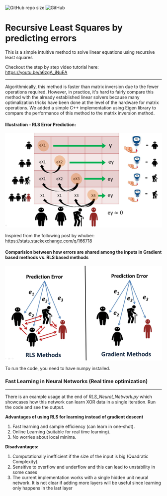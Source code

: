 
![GitHub repo size](https://img.shields.io/github/repo-size/hunar4321/RLS_Learning)
![GitHub](https://img.shields.io/github/license/hunar4321/RLS_Learning)

# Recursive Least Squares by predicting errors
This is a simple intuitive method to solve linear equations using recursive least squares

Checkout the step by step video tutorial here: https://youtu.be/a6zgA_iNuEA

------------

Algorithmically, this method is faster than matrix inversion due to the fewer operations required. However, in practice, it's hard to fairly compare this method with the already established linear solvers because many optimalization tricks have been done at the level of the hardware for matrix operations. We added a simple C++ implementation using Eigen library to compare the performance of this method to the matrix inversion method.

#### Illustration - RLS Error Prediction:

![](images/rls_figure.jpg)

Inspired from the following post by whuber: https://stats.stackexchange.com/q/166718

#### Comparision between how errors are shared among the inputs in Gradient based methods vs. RLS based methods
![](images/comparision.jpg)

To run the code, you need to have numpy installed. 

### Fast Learning in Neural Networks (Real time optimization)
-----------------------------------
There is an example usage at the end of *RLS_Neural_Network.py* which showcases how this network can learn XOR data in a single iteration. Run the code and see the output.

**Advantages of using RLS for learning instead of gradient descent**
1. Fast learning and sample efficiency (can learn in one-shot).
2. Online Learning (suitable for real time learning).
3. No worries about local minima.

**Disadvantages:**
1. Computationally inefficient if the size of the input is big (Quadratic Complexity).
2. Sensitive to overflow and underflow and this can lead to unstability in some cases
3. The current implementation works with a single hidden unit neural network. It is not clear if adding more layers will be useful since learning only happens in the last layer 

